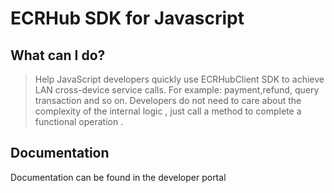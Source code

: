 # ECRHub SDK for Javascript

## What can I do?
> Help JavaScript developers quickly use ECRHubClient SDK to achieve LAN cross-device service calls. For example: payment,refund, query transaction and so on. Developers do not need to care about the complexity of the internal logic , just call a method to complete a functional operation .

## Documentation
Documentation can be found in the developer portal
